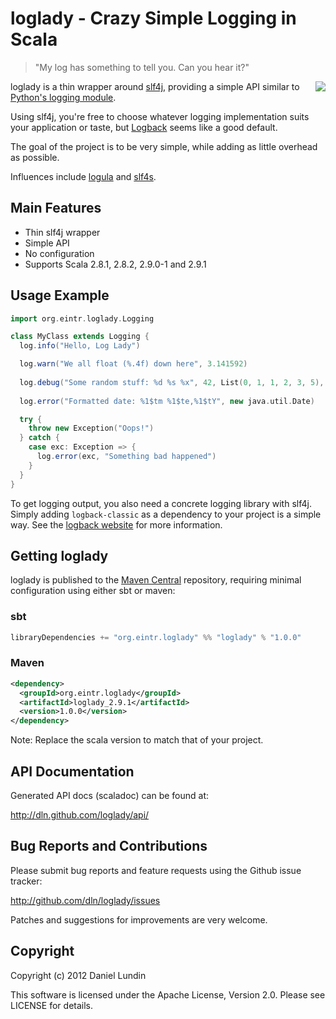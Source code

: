 loglady - Crazy Simple Logging in Scala
=======================================
> "My log has something to tell you. Can you hear it?"

<img src="http://i.imgur.com/jPZF7.jpg" style="float:right" />

loglady is a thin wrapper around [slf4j](http://slf4j.org/), providing a
simple API similar to [Python's logging module](http://docs.python.org/library/logging.html).

Using slf4j, you're free to choose whatever logging implementation suits your
application or taste, but [Logback](http://logback.qos.ch/) seems like a good
default.

The goal of the project is to be very simple, while adding as little overhead 
as possible.

Influences include [logula](http://github.com/codahale/logula) and
[slf4s](http://github.com/weiglewilczek/slf4s).



Main Features
-------------
 * Thin slf4j wrapper 
 * Simple API
 * No configuration
 * Supports Scala 2.8.1, 2.8.2, 2.9.0-1 and 2.9.1


Usage Example
-------------
```scala
import org.eintr.loglady.Logging

class MyClass extends Logging {
  log.info("Hello, Log Lady")

  log.warn("We all float (%.4f) down here", 3.141592)
  
  log.debug("Some random stuff: %d %s %x", 42, List(0, 1, 1, 2, 3, 5), -559038737)
  
  log.error("Formatted date: %1$tm %1$te,%1$tY", new java.util.Date)

  try {
    throw new Exception("Oops!")
  } catch {
    case exc: Exception => {
      log.error(exc, "Something bad happened")
    }
  }
}
```

To get logging output, you also need a concrete logging library with slf4j.
Simply adding `logback-classic` as a dependency to your project is a simple
way. See the [logback website](http://logback.qos.ch/) for more information.


Getting loglady
---------------
loglady is published to the [Maven Central](http://search.maven.org/)
repository, requiring minimal configuration using either sbt or maven:

### sbt
```scala
libraryDependencies += "org.eintr.loglady" %% "loglady" % "1.0.0"
```

### Maven
```xml
<dependency>
  <groupId>org.eintr.loglady</groupId>
  <artifactId>loglady_2.9.1</artifactId>
  <version>1.0.0</version>
</dependency>
```

Note: Replace the scala version to match that of your project.


API Documentation
-----------------
Generated API docs (scaladoc) can be found at:

http://dln.github.com/loglady/api/


Bug Reports and Contributions
-----------------------------
Please submit bug reports and feature requests using the Github issue tracker:

http://github.com/dln/loglady/issues

Patches and suggestions for improvements are very welcome.


Copyright
---------

Copyright (c) 2012 Daniel Lundin

This software is licensed under the Apache License, Version 2.0. 
Please see LICENSE for details.
